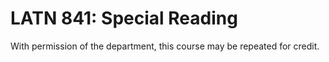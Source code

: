 # LATN 841: Special Reading

With permission of the department, this course may be repeated for credit.